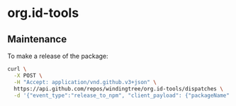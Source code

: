 # org.id-tools

## Maintenance

To make a release of the package:

```bash
curl \
  -X POST \
  -H "Accept: application/vnd.github.v3+json" \
  https://api.github.com/repos/windingtree/org.id-tools/dispatches \
  -d '{"event_type":"release_to_npm", "client_payload": {"packageName": "<PACKAGE_NAME_TO_RELEASE>"}}'
```
